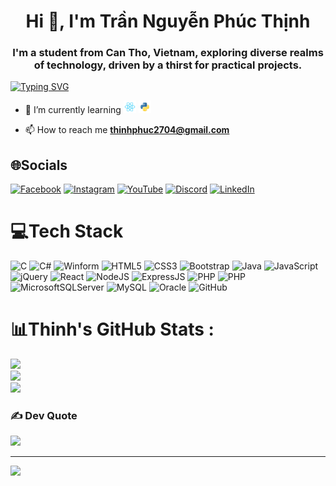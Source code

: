 <h1 align="center">Hi 👋, I'm Trần Nguyễn Phúc Thịnh</h1> 
<h3 align="center">I'm a student from Can Tho, Vietnam, exploring diverse realms of technology, driven by a thirst for practical projects.</h3>
<a href="https://git.io/typing-svg"><img src="https://readme-typing-svg.herokuapp.com?font=Fira+Code&weight=500&size=23&pause=1000&color=F75AA5&background=4FFFC200&center=true&vCenter=true&random=false&width=435&height=60&lines=Welcome+to+my+profile" alt="Typing SVG" /></a> <br>
<!-- ![Typing SVG](https://readme-typing-svg.herokuapp.com/?width=600&lines=Backend+Developer;Tech+Blogger;NLP+Engineer;Full-stack+Developer) -->

- 🌱 I’m currently learning
  <code><img height="20" src="https://raw.githubusercontent.com/github/explore/80688e429a7d4ef2fca1e82350fe8e3517d3494d/topics/react/react.png"></code>
  <code><img height="20" src="https://raw.githubusercontent.com/github/explore/80688e429a7d4ef2fca1e82350fe8e3517d3494d/topics/python/python.png"></code>
 <!-- <code><img height="20" src="https://raw.githubusercontent.com/github/explore/80688e429a7d4ef2fca1e82350fe8e3517d3494d/topics/spring-boot/spring-boot.png"></code> -->
<!-- <code><img height="20" src="https://raw.githubusercontent.com/github/explore/80688e429a7d4ef2fca1e82350fe8e3517d3494d/topics/vue/vue.png"></code> -->
  <!-- **.NET, NodeJS, ReactJS, Spring boot** -->

- 📫 How to reach me **<a href="mailto: thinhphuc2704@gmail.com">thinhphuc2704@gmail.com</a>** 

## 🌐Socials
[![Facebook](https://img.shields.io/badge/Facebook-%231877F2.svg?logo=Facebook&logoColor=white)](https://facebook.com/phuc.thinh.2704) [![Instagram](https://img.shields.io/badge/Instagram-%23E4405F.svg?logo=Instagram&logoColor=white)](https://instagram.com/phucthinh_2704/) [![YouTube](https://img.shields.io/badge/YouTube-%23FF0000.svg?logo=YouTube&logoColor=white)](https://youtube.com/channel/UCWSya9Rtn-Ap93fIW9795AA) [![Discord](https://img.shields.io/badge/Discord-%23FF0000.svg?logo=Discord&logoColor=white)](https://discord.com/channels/@me) [![LinkedIn](https://img.shields.io/badge/LinkedIn-%23FF0000.svg?logo=LinkedIn&logoColor=white)](https://www.linkedin.com/in/phuc-thinh-089b6929a/) 
<!-- [<img src="https://img.shields.io/github/followers/phucthinh2704?label=follow&style=social" height="22" title="Follow me" />](https://github.com/phucthinh2704) -->

# 💻Tech Stack
![C](https://img.shields.io/badge/c-%2300599C.svg?style=for-the-badge&logo=c&logoColor=white) ![C#](https://img.shields.io/badge/c%23-%23239120.svg?style=for-the-badge&logo=c-sharp&logoColor=white) ![Winform](https://img.shields.io/badge/winform-3670A0?style=for-the-badge&logo=winform&logoColor=ffdd54) ![HTML5](https://img.shields.io/badge/html5-%23E34F26.svg?style=for-the-badge&logo=html5&logoColor=white) ![CSS3](https://img.shields.io/badge/css3-%231572B6.svg?style=for-the-badge&logo=css3&logoColor=white) ![Bootstrap](https://img.shields.io/badge/bootstrap-%23563D7C.svg?style=for-the-badge&logo=bootstrap&logoColor=white) ![Java](https://img.shields.io/badge/java-%23ED8B00.svg?style=for-the-badge&logo=java&logoColor=white) ![JavaScript](https://img.shields.io/badge/javascript-%23323330.svg?style=for-the-badge&logo=javascript&logoColor=%23F7DF1E) ![jQuery](https://img.shields.io/badge/jquery-%230769AD.svg?style=for-the-badge&logo=jquery&logoColor=white) ![React](https://img.shields.io/badge/reactjs-%230769AD.svg?style=for-the-badge&logo=reactjs&logoColor=white) ![NodeJS](https://img.shields.io/badge/node.js-6DA55F?style=for-the-badge&logo=node.js&logoColor=white) ![ExpressJS](https://img.shields.io/badge/expressjs-3670A0?style=for-the-badge&logo=expressjs&logoColor=ffdd54) ![PHP](https://img.shields.io/badge/php-%236DB33F.svg?style=for-the-badge&logo=php&logoColor=white) ![PHP](https://img.shields.io/badge/laravel-%236DB33F.svg?style=for-the-badge&logo=laravel&logoColor=white) ![MicrosoftSQLServer](https://img.shields.io/badge/Microsoft%20SQL%20Sever-CC2927?style=for-the-badge&logo=microsoft%20sql%20server&logoColor=white) ![MySQL](https://img.shields.io/badge/mysql-%234ea94b.svg?style=for-the-badge&logo=mysql&logoColor=white) ![Oracle](https://img.shields.io/badge/oracle-%23F00000.svg?style=for-the-badge&logo=oracle&logoColor=white) ![GitHub](https://img.shields.io/badge/github-%23121011.svg?style=for-the-badge&logo=github&logoColor=white) <!-- ![Python](https://img.shields.io/badge/python-3670A0?style=for-the-badge&logo=python&logoColor=ffdd54) ![.Net](https://img.shields.io/badge/.NET-5C2D91?style=for-the-badge&logo=.net&logoColor=white) ![React](https://img.shields.io/badge/react-%2320232a.svg?style=for-the-badge&logo=react&logoColor=%2361DAFB) ![Spring](https://img.shields.io/badge/spring-%236DB33F.svg?style=for-the-badge&logo=spring&logoColor=white) -->
# 📊Thinh's GitHub Stats :
![](https://github-readme-stats.vercel.app/api?username=phucthinh2704&theme=radical&hide_border=false&include_all_commits=false&count_private=false)<br/>
![](https://github-readme-streak-stats.herokuapp.com/?user=phucthinh2704&theme=radical&hide_border=false)<br/>
![](https://github-readme-stats.vercel.app/api/top-langs/?username=phucthinh2704&theme=radical&hide_border=false&include_all_commits=false&count_private=false&layout=compact)

### ✍️ Dev Quote
![](https://quotes-github-readme.vercel.app/api?type=horizontal&theme=radical)

<!-- ### 😂Random Dev Meme
<img src="https://random-memer.herokuapp.com/" width="512px"/> -->

---
[![](https://visitcount.itsvg.in/api?id=phucthinh2704&icon=0&color=4)](https://visitcount.itsvg.in)
